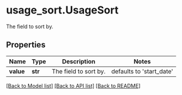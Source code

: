 # usage_sort.UsageSort

The field to sort by.
## Properties
Name | Type | Description | Notes
------------ | ------------- | ------------- | -------------
**value** | **str** | The field to sort by. | defaults to 'start_date'

[[Back to Model list]](README.md#documentation-for-models) [[Back to API list]](README.md#documentation-for-api-endpoints) [[Back to README]](README.md)


